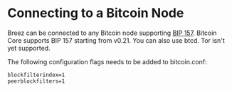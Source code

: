 # Connecting to a Bitcoin Node

Breez can be connected to any Bitcoin node supporting [BIP 157](https://github.com/bitcoin/bips/blob/master/bip-0157.mediawiki). Bitcoin Core supports BIP 157 starting from v0.21. You can also use btcd. Tor isn't yet supported.

The following configuration flags needs to be added to bitcoin.conf:
```
blockfilterindex=1
peerblockfilters=1
```
